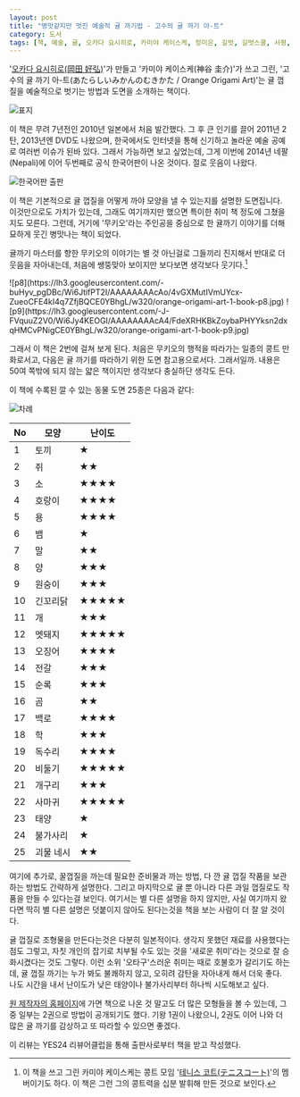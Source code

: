 ```yaml
---
layout: post
title: "병맛같지만 멋진 예술적 귤 까기법 - 고수의 귤 까기 아-트"
category: 도서
tags: [책, 예술, 귤, 오카다 요시히로, 카미야 케이스케, 정미은, 길벗, 길벗스쿨, 서평, YES24 리뷰어클럽]
---
```


'[오카다 요시히로(岡田 好弘)](http://okadas.com/)'가 만들고
'카미야 케이스케(神谷 圭介)'가 쓰고 그린,
'고수의 귤 까기 아-트(あたらしいみかんのむきかた / Orange Origami Art)'는
귤 껍질을 예술적으로 벗기는 방법과 도면을 소개하는 책이다.

![표지](https://lh3.googleusercontent.com/-r2pg-A-nMaE/Wi59-4vKYyI/AAAAAAAAb-M/YdX4l0pvwh403hJY_TSD3J-oVlT_M1eZACE0YBhgL/s480/orange-origami-art-1-book.jpg)

이 책은 무려 7년전인 2010년 일본에서 처음 발간했다.
그 후 큰 인기를 끌어 2011년 2탄, 2013년엔 DVD도 나왔으며,
한국에서도 인터넷을 통해 신기하고 놀라운 예술 공예로 여러번 이슈가 된바 있다.
그래서 가능하면 보고 싶었는데,
그게 이번에 2014년 네팔(Nepali)에 이어 두번째로 공식 한국어판이 나온 것이다.
절로 웃음이 나왔다.

![한국어판 출판](https://lh3.googleusercontent.com/-tW4h3lQvC9o/Wi58k3uucHI/AAAAAAAAb9w/eayuRgK7EJc1JabkmaVq3sXETK_KEza6gCE0YBhgL/s640/orange-origami-art-2017-korean-version-debut.jpg)

이 책은 기본적으로 귤 껍질을 어떻게 까야 모양을 낼 수 있는지를 설명한 도면집니다.
이것만으로도 가치가 있는데,
그래도 여기까지만 했으면 특이한 취미 책 정도에 그쳤을지도 모른다.
그런데, 거기에 '무키오'라는 주인공을 중심으로 한 귤까기 이야기를 더해
묘하게 웃긴 병맛나는 책이 되었다.

귤까기 마스터를 향한 무키오의 이야기는
별 것 아닌걸로 그들끼리 진지해서
반대로 더 웃음을 자아내는데,
처음에 쌩뚱맞아 보이지만 보다보면 생각보다 웃기다.[^1]

[^1]: 이 책을 쓰고 그린 카미야 케이스케는 콩트 모임 '[테니스 코트(テニスコート)](http://tenusugawa.com/)'의 멤버이기도 하다. 이 책은 그런 그의 콩트력을 십분 발휘해 만든 것으로 보인다.

<p class="center" markdown="1">
![p8](https://lh3.googleusercontent.com/-buHyv_pgDBc/Wi6JtifPT2I/AAAAAAAAcAo/4vGXMutIVmUYcx-ZueoCFE4kI4q7ZfjBQCE0YBhgL/w320/orange-origami-art-1-book-p8.jpg)
![p9](https://lh3.googleusercontent.com/-J-FVquuZ2V0/Wi6Jy4KEOGI/AAAAAAAAcA4/FdeXRHKBkZoybaPHYYksn2dxqHMCvPNigCE0YBhgL/w320/orange-origami-art-1-book-p9.jpg)
</p>

그래서 이 책은 2번에 걸쳐 보게 된다.
처음은 무키오의 행적을 따라가는 일종의 콩트 만화로서고,
다음은 귤 까기를 따라하기 위한 도면 참고용으로서다.
그래서일까.
내용은 50여 쪽밖에 되지 않는 얇은 책이지만
생각보다 충실하단 생각도 든다.

이 책에 수록된 깔 수 있는 동물 도면 25종은 다음과 같다:

![차례](https://lh3.googleusercontent.com/-chWpQjowCNY/Wi6NOfmkRWI/AAAAAAAAcCY/znUHOftFFwcBG-FmhDYDMaict8fPz8b8wCE0YBhgL/s640/orange-origami-art-1-book-p2%257E3.jpg)

No | 모양      | 난이도
---|-----------|-----------
1  | 토끼      | ★
2  | 쥐        | ★★
3  | 소        | ★★★★
4  | 호랑이    | ★★★★
5  | 용        | ★★★★
6  | 뱀        | ★
7  | 말        | ★★
8  | 양        | ★★★
9  | 원숭이    | ★★★
10 | 긴꼬리닭  | ★★★★★
11 | 개        | ★★★
12 | 멧돼지    | ★★★★★
13 | 오징어    | ★★★★
14 | 전갈      | ★★★
15 | 순록      | ★★★
16 | 곰        | ★★
17 | 백로      | ★★★★
18 | 학        | ★★★
19 | 독수리    | ★★★★
20 | 비둘기    | ★★★★★
21 | 개구리    | ★★★
22 | 사마귀    | ★★★★★
23 | 태양      | ★
24 | 불가사리  | ★
25 | 괴물 네시 | ★★

여기에 추가로,
꿀껍질을 까는데 필요한 준비물과 까는 방법,
다 깐 귤 껍질 작품을 보관하는 방법도 간략하게 설명한다.
그리고 마지막으로 귤 뿐 아니라 다른 과일 껍질로도 작품을 만들 수 있다는걸 보인다.
여기서는 별 다른 설명을 하지 않지만,
사실 여기까지 왔다면 딱히 별 다른 설명은 덧붙이지 않아도 된다는것을
책을 보는 사람이 더 잘 알 것이다.

귤 껍질로 조형물을 만든다는것은 다분히 일본적이다.
생각지 못했던 재료를 사용했다는 점도 그렇고,
자칫 개인의 잡기로 치부될 수도 있는 것을
'새로운 취미'라는 것으로 잘 승화시켰다는 것도 그렇다.
이런 소위 '오타구'스러운 취미는 때로 호불호가 갈리기도 하는데,
귤 껍질 까기는 누가 봐도 불쾌하지 않고,
오히려 감탄을 자아내게 해서 더욱 좋다.
나도 시간을 내서 난이도가 낮은 태양이나 불가사리부터 하나씩 시도해보고 싶다.

[원 제작자의 홈페이지](http://okadas.com/)에 가면 책으로 나온 것 말고도 더 많은 모형들을 볼 수 있는데,
그 중 일부는 2권으로 방법이 공개되기도 했다.
기왕 1권이 나왔으니, 2권도 이어 나와 더 많은 귤 까기를 감상하고 또 따라할 수 있으면 좋겠다.



<div class="im im-info">
이 리뷰는 YES24 리뷰어클럽을 통해 출판사로부터 책을 받고 작성했다.
</div>
